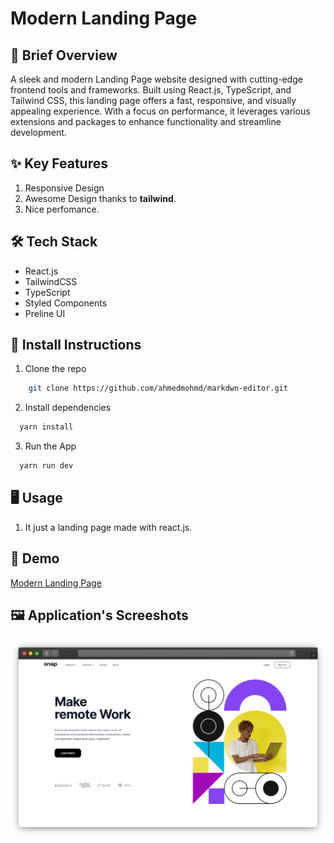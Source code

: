 # Modern Landing Page

## 🚀 Brief Overview

A sleek and modern Landing Page website designed with cutting-edge frontend tools and frameworks. Built using React.js, TypeScript, and Tailwind CSS, this landing page offers a fast, responsive, and visually appealing experience. With a focus on performance, it leverages various extensions and packages to enhance functionality and streamline development.

## ✨ Key Features

1. Responsive Design
2. Awesome Design thanks to **tailwind**.
3. Nice perfomance.

## 🛠️ Tech Stack

- React.js
- TailwindCSS
- TypeScript
- Styled Components
- Preline UI

## 🔧 Install Instructions

1. Clone the repo

```bash
    git clone https://github.com/ahmedmohmd/markdwn-editor.git

```

2. Install dependencies

```bash
  yarn install

```

3. Run the App

```bash
  yarn run dev

```

## 🖥️ Usage

1. It just a landing page made with react.js.

## 👀 Demo

[Modern Landing Page](https://modernlandingpage.vercel.app/)

## 🖼️ Application's Screeshots

![Modern Landing Page](https://github.com/ahmedmohmd/modern-landing-page/blob/main/app-screenshot.png?raw=true)
